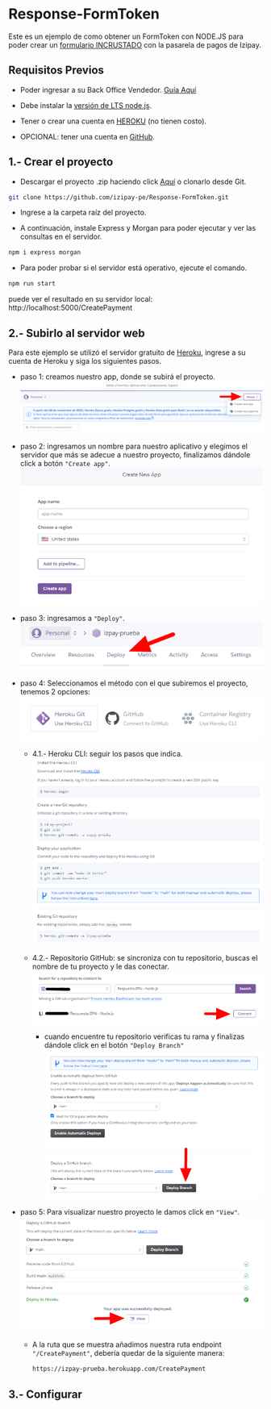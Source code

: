 # Response-FormToken

Este es un ejemplo de como obtener un FormToken con NODE.JS para poder crear un [formulario INCRUSTADO](https://secure.micuentaweb.pe/doc/es-PE/rest/V4.0/javascript/) con la pasarela de pagos de Izipay. 


## Requisitos Previos

* Poder ingresar a su Back Office Vendedor. [Guía Aquí](https://github.com/izipay-pe/obtener-credenciales-de-conexion)

* Debe instalar la [versión de LTS node.js](https://nodejs.org/es/).

* Tener o crear una cuenta en [HEROKU](https://www.heroku.com/) (no tienen costo).

* OPCIONAL: tener una cuenta en [GitHub](https://github.com/).

## 1.- Crear el proyecto

  * Descargar el proyecto .zip haciendo click [Aquí](https://github.com/izipay-pe/Response-FormToken/archive/refs/heads/main.zip) o clonarlo desde Git.  
  ```sh
  git clone https://github.com/izipay-pe/Response-FormToken.git
  ``` 

  * Ingrese a la carpeta raíz del proyecto.

  * A continuación, instale Express y Morgan para poder ejecutar y ver las consultas en el servidor.

  ```bash
  npm i express morgan
  ```
  
  * Para poder probar si el servidor está operativo, ejecute el comando.

  ```bash
  npm run start
  ```
  
  puede ver el resultado en su servidor local: http://localhost:5000/CreatePayment
  

## 2.- Subirlo al servidor web

  Para este ejemplo se utilizó el servidor gratuito de [Heroku](https://www.heroku.com/), ingrese a su cuenta de Heroku y siga los siguientes pasos.

  * paso 1: creamos nuestro app, donde se subirá el proyecto.
          ![crear app](/src/imagenes-readme/crear-app.png)

  * paso 2: ingresamos un nombre para nuestro aplicativo y elegimos el servidor que más se adecue a nuestro proyecto, finalizamos dándole click a botón `"Create app"`.
          ![nombre app](/src/imagenes-readme/nombre-app.png)

  * paso 3: ingresamos a `"Deploy"`.
        ![deploy app](/src/imagenes-readme/deploy.png)

  * paso 4: Seleccionamos el método con el que subiremos el proyecto, tenemos 2 opciones:  
        ![deploy app](/src/imagenes-readme/metodo-deploy.png)    

    - 4.1.- Heroku CLI: seguir los pasos que indica.
      ![deploy app](/src/imagenes-readme/heroku-cli.png) 

    - 4.2.- Repositorio GitHub: se sincroniza con tu repositorio, buscas el nombre de tu proyecto y le das conectar.
      ![deploy app](/src/imagenes-readme/repositorio-git.png) 

      - cuando encuentre tu repositorio verificas tu rama y finalizas dándole click en el botón `"Deploy Branch"`
        ![deploy app](/src/imagenes-readme/finalizar.png) 

  * paso 5: Para visualizar nuestro proyecto le damos click en `"View"`.
      ![deploy app](/src/imagenes-readme/ver-IPN.png)  

    - A la ruta que se muestra añadimos nuestra ruta endpoint `"/CreatePayment"`, debería quedar de la siguiente manera:

      ```bash
      https://izpay-prueba.herokuapp.com/CreatePayment
      ```

## 3.- Configurar
  
